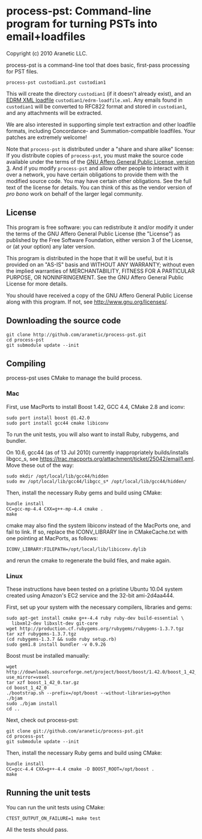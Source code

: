 # process-pst: Command-line program for turning PSTs into email+loadfiles

Copyright (c) 2010 Aranetic LLC.

process-pst is a command-line tool that does basic, first-pass processing
for PST files.

    process-pst custodian1.pst custodian1

This will create the directory `custodian1` (if it doesn't already exist),
and an [EDRM XML loadfile][1] `custodian1/edrm-loadfile.xml`.  Any emails
found in `custodian1` will be converted to RFC822 format and stored in
`custodian1`, and any attachments will be extracted.

We are also interested in supporting simple text extraction and other loadfile
formats, including Concordance- and Summation-compatible loadfiles.  Your
patches are extremely welcome!

Note that `process-pst` is distributed under a "share and share alike"
license: If you distribute copies of `process-pst`, you must make the
source code available under the terms of the [GNU Affero General Public
License, version 3][2].  And if you modify `process-pst` and allow other
people to interact with it over a network, you have certain obligations to
provide them with the modified source code.  You may have certain other
obligations.  See the full text of the license for details.  You can think
of this as the vendor version of _pro bono_ work on behalf of the larger
legal community.

[1]: http://edrm.net/2007_2008/xml.php "EDRM XML specifications"
[2]: http://www.gnu.org/licenses/agpl.html

## License

This program is free software: you can redistribute it and/or modify it
under the terms of the GNU Affero General Public License (the "License") as
published by the Free Software Foundation, either version 3 of the License,
or (at your option) any later version.

This program is distributed in the hope that it will be useful, but it is
provided on an "AS-IS" basis and WITHOUT ANY WARRANTY; without even the
implied warranties of MERCHANTABILITY, FITNESS FOR A PARTICULAR PURPOSE, OR
NONINFRINGEMENT.  See the GNU Affero General Public License for more
details.

You should have received a copy of the GNU Affero General Public License
along with this program.  If not, see <http://www.gnu.org/licenses/>.

## Downloading the source code

    git clone http://github.com/aranetic/process-pst.git
    cd process-pst
    git submodule update --init

## Compiling

process-pst uses CMake to manage the build process.

### Mac

First, use MacPorts to install Boost 1.42, GCC 4.4, CMake 2.8 and iconv:

    sudo port install boost @1.42.0
    sudo port install gcc44 cmake libiconv

To run the unit tests, you will also want to install Ruby, rubygems, and
bundler.

On 10.6, gcc44 (as of 13 Jul 2010) currently inappropriately builds/installs
libgcc_s, see https://trac.macports.org/attachment/ticket/25042/email1.eml.
Move these out of the way:

    sudo mkdir /opt/local/lib/gcc44/hidden
    sudo mv /opt/local/lib/gcc44/libgcc_s* /opt/local/lib/gcc44/hidden/

Then, install the necessary Ruby gems and build using CMake:

    bundle install
    CC=gcc-mp-4.4 CXX=g++-mp-4.4 cmake .
    make

cmake may also find the system libiconv instead of the MacPorts one, and
fail to link.  If so, replace the ICONV_LIBRARY line in CMakeCache.txt
with one pointing at MacPorts, as follows:

    ICONV_LIBRARY:FILEPATH=/opt/local/lib/libiconv.dylib

and rerun the cmake to regenerate the build files, and make again.

### Linux

These instructions have been tested on a pristine Ubuntu 10.04 system
created using Amazon's EC2 service and the 32-bit ami-2d4aa444.

First, set up your system with the necessary compilers, libraries and gems:

    sudo apt-get install cmake g++-4.4 ruby ruby-dev build-essential \
      libxml2-dev libxslt-dev git-core
    wget http://production.cf.rubygems.org/rubygems/rubygems-1.3.7.tgz
    tar xzf rubygems-1.3.7.tgz
    (cd rubygems-1.3.7 && sudo ruby setup.rb)
    sudo gem1.8 install bundler -v 0.9.26

Boost must be installed manually:

    wget http://downloads.sourceforge.net/project/boost/boost/1.42.0/boost_1_42_0.tar.gz?use_mirror=voxel
    tar xzf boost_1_42_0.tar.gz
    cd boost_1_42_0
    ./bootstrap.sh --prefix=/opt/boost --without-libraries=python
    ./bjam
    sudo ./bjam install
    cd ..

Next, check out process-pst:

    git clone git://github.com/aranetic/process-pst.git
    cd process-pst
    git submodule update --init

Then, install the necessary Ruby gems and build using CMake:

    bundle install
    CC=gcc-4.4 CXX=g++-4.4 cmake -D BOOST_ROOT=/opt/boost .
    make

## Running the unit tests

You can run the unit tests using CMake:

    CTEST_OUTPUT_ON_FAILURE=1 make test

All the tests should pass.

